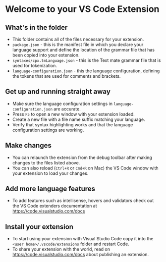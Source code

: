 # Welcome to your VS Code Extension

## What's in the folder
* This folder contains all of the files necessary for your extension.
* `package.json` - this is the manifest file in which you declare your language support and define
the location of the grammar file that has been copied into your extension.
* `syntaxes/cpx.tmLanguage.json` - this is the Text mate grammar file that is used for tokenization.
* `language-configuration.json` - this the language configuration, defining the tokens that are used for
comments and brackets.

## Get up and running straight away
* Make sure the language configuration settings in `language-configuration.json` are accurate.
* Press `F5` to open a new window with your extension loaded.
* Create a new file with a file name suffix matching your language.
* Verify that syntax highlighting works and that the language configuration settings are working.

## Make changes
* You can relaunch the extension from the debug toolbar after making changes to the files listed above.
* You can also reload (`Ctrl+R` or `Cmd+R` on Mac) the VS Code window with your extension to load your changes.

## Add more language features
* To add features such as intellisense, hovers and validators check out the VS Code extenders documentation at
https://code.visualstudio.com/docs

## Install your extension
* To start using your extension with Visual Studio Code copy it into the `<user home>/.vscode/extensions` folder and restart Code.
* To share your extension with the world, read on https://code.visualstudio.com/docs about publishing an extension.
